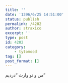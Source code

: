 ```yaml
---
title: ''
date: '1396/6/25 14:51:00'
status: publish
permalink: /4202
author: straxico
excerpt: ''
type: post
id: 4202
category:
    - tytomood
tag: []
post_format: []
---
```

من و تو وارث “دردیم”